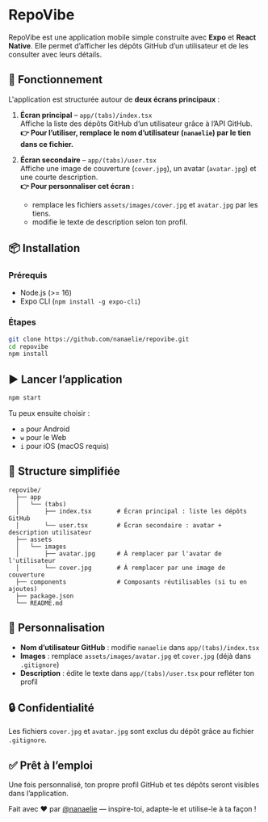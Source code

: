 # RepoVibe

RepoVibe est une application mobile simple construite avec **Expo** et **React Native**. Elle permet d’afficher les dépôts GitHub d’un utilisateur et de les consulter avec leurs détails.

## 🧭 Fonctionnement

L'application est structurée autour de **deux écrans principaux** :

1. **Écran principal** – `app/(tabs)/index.tsx`  
   Affiche la liste des dépôts GitHub d’un utilisateur grâce à l’API GitHub.  
   **👉 Pour l’utiliser, remplace le nom d’utilisateur (`nanaelie`) par le tien dans ce fichier.**

2. **Écran secondaire** – `app/(tabs)/user.tsx`  
   Affiche une image de couverture (`cover.jpg`), un avatar (`avatar.jpg`) et une courte description.  
   **👉 Pour personnaliser cet écran :**
   - remplace les fichiers `assets/images/cover.jpg` et `avatar.jpg` par les tiens.
   - modifie le texte de description selon ton profil.

## 📦 Installation

### Prérequis

- Node.js (>= 16)
- Expo CLI (`npm install -g expo-cli`)

### Étapes

```bash
git clone https://github.com/nanaelie/repovibe.git
cd repovibe
npm install
````

## ▶️ Lancer l’application

```bash
npm start
```

Tu peux ensuite choisir :

* `a` pour Android
* `w` pour le Web
* `i` pour iOS (macOS requis)

## 📁 Structure simplifiée

```
repovibe/
  ├── app
  │   └── (tabs)
  │       ├── index.tsx       # Écran principal : liste les dépôts GitHub
  │       └── user.tsx        # Écran secondaire : avatar + description utilisateur
  ├── assets
  │   └── images
  │       ├── avatar.jpg      # À remplacer par l'avatar de l'utilisateur
  │       └── cover.jpg       # À remplacer par une image de couverture
  ├── components              # Composants réutilisables (si tu en ajoutes)
  ├── package.json
  └── README.md
```

## 📝 Personnalisation

* **Nom d’utilisateur GitHub** : modifie `nanaelie` dans `app/(tabs)/index.tsx`
* **Images** : remplace `assets/images/avatar.jpg` et `cover.jpg` (déjà dans `.gitignore`)
* **Description** : édite le texte dans `app/(tabs)/user.tsx` pour refléter ton profil

## 🔒 Confidentialité

Les fichiers `cover.jpg` et `avatar.jpg` sont exclus du dépôt grâce au fichier `.gitignore`.

## ✅ Prêt à l’emploi

Une fois personnalisé, ton propre profil GitHub et tes dépôts seront visibles dans l’application.

Fait avec ❤️ par [@nanaelie](https://github.com/nanaelie) — inspire-toi, adapte-le et utilise-le à ta façon !
